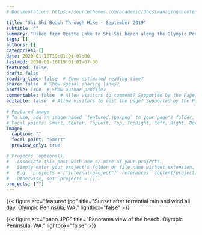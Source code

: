 ```yaml
---
# Documentation: https://sourcethemes.com/academic/docs/managing-content/

title: "Shi Shi Beach Through Hike - September 2019"
subtitle: ""
summary: "Hiked from Ozette Lake to Shi Shi beach along the Olympic Peninsula."
tags: []
authors: []
categories: []
date: 2020-01-16T19:01:01-07:00 	
lastmod: 2020-01-16T19:01:01-07:00 
featured: false
draft: false
reading_time: false  # Show estimated reading time?
share: false  # Show social sharing links?
profile: True  # Show author profile?
commentable: false  # Allow visitors to comment? Supported by the Page, Post, and Docs content types.
editable: false  # Allow visitors to edit the page? Supported by the Page, Post, and Docs content types.

# Featured image
# To use, add an image named `featured.jpg/png` to your page's folder.
# Focal points: Smart, Center, TopLeft, Top, TopRight, Left, Right, BottomLeft, Bottom, BottomRight.
image:
  caption: ""
  focal_point: "Smart"
  preview_only: true

# Projects (optional).
#   Associate this post with one or more of your projects.
#   Simply enter your project's folder or file name without extension.
#   E.g. `projects = ["internal-project"]` references `content/project/deep-learning/index.md`.
#   Otherwise, set `projects = []`.
projects: [""]
---
```

{{< figure src="featured.jpg" title="Sunset after torrential rain and wind all day. Olympic Peninsula, WA." lightbox="false" >}}

{{< figure src="pano.JPG" title="Panorama view of the beach. Olympic Peninsula, WA." lightbox="false" >}}

